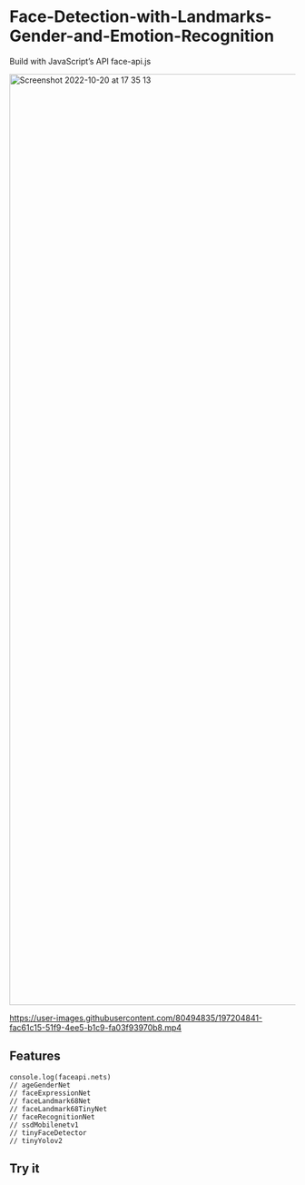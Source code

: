 # Face-Detection-with-Landmarks-Gender-and-Emotion-Recognition
Build with JavaScript’s API face-api.js



<img width="1638" alt="Screenshot 2022-10-20 at 17 35 13" src="https://user-images.githubusercontent.com/80494835/197191999-b23dfb7e-e657-4454-9d43-3616e6d014d0.png">





https://user-images.githubusercontent.com/80494835/197204841-fac61c15-51f9-4ee5-b1c9-fa03f93970b8.mp4



## Features


```
console.log(faceapi.nets)
// ageGenderNet
// faceExpressionNet
// faceLandmark68Net
// faceLandmark68TinyNet
// faceRecognitionNet
// ssdMobilenetv1
// tinyFaceDetector
// tinyYolov2
```




## Try it



